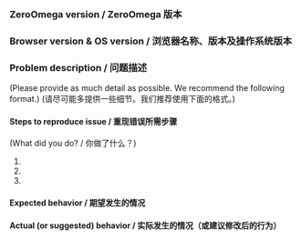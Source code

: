 <!-- BEFORE YOU START / 请先读我

ZeroOmega (based on SwitchyOmega) is an open source project for proxy configuration. We cannot help
you troubleshoot any proxy servers, proxy server software, or your network.
We do not know how to make ZeroOmega work with Software X or Company Y's Network.
Please contact your network administrator or read the server manual.

Please read the FAQ first: https://github.com/FelisCatus/SwitchyOmega/wiki/FAQ
And then search the issue list: https://github.com/suziwen/ZeroOmega/issues
Then, feel free to delete this whole section and move on.

----

ZeroOmega 是一个开源项目，用于代理设置。ZeroOmega 不是翻墙软件。我们无法
帮您分析代理服务器、代理软件、您所在地点的网络问题等。我们不知道怎样才能让
ZeroOmega 和某某软件（例如翻墙软件）一起工作，也不知道某公司、某地区的网络
应该怎么设置代理。这些问题请联系您的网络管理员或者阅读代理服务器文档。

（这里只进行 ZeroOmega 项目开发、功能、故障有关的讨论，不是论坛或者问答社区。）

请先阅读常见问题： https://github.com/FelisCatus/SwitchyOmega/wiki/%E5%B8%B8%E8%A7%81%E9%97%AE%E9%A2%98
然后再搜索下现有的 Issue 列表： https://github.com/suziwen/ZeroOmega/issues

CLEAR ABOVE AFTER READ / 阅读后可删除以上内容 -->

### ZeroOmega version / ZeroOmega 版本


### Browser version & OS version / 浏览器名称、版本及操作系统版本


### Problem description / 问题描述

(Please provide as much detail as possible. We recommend the following format.)
(请尽可能多提供一些细节。我们推荐使用下面的格式。)

#### Steps to reproduce issue / 重现错误所需步骤

(What did you do? / 你做了什么？)

1.
2.
3.

#### Expected behavior / 期望发生的情况


#### Actual (or suggested) behavior / 实际发生的情况（或建议修改后的行为）

